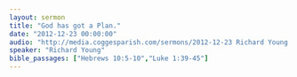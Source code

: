 ```yaml
---
layout: sermon
title: "God has got a Plan."
date: "2012-12-23 00:00:00"
audio: "http://media.coggesparish.com/sermons/2012-12-23 Richard Young.mp3"
speaker: "Richard Young"
bible_passages: ["Hebrews 10:5-10","Luke 1:39-45"]
---
```

